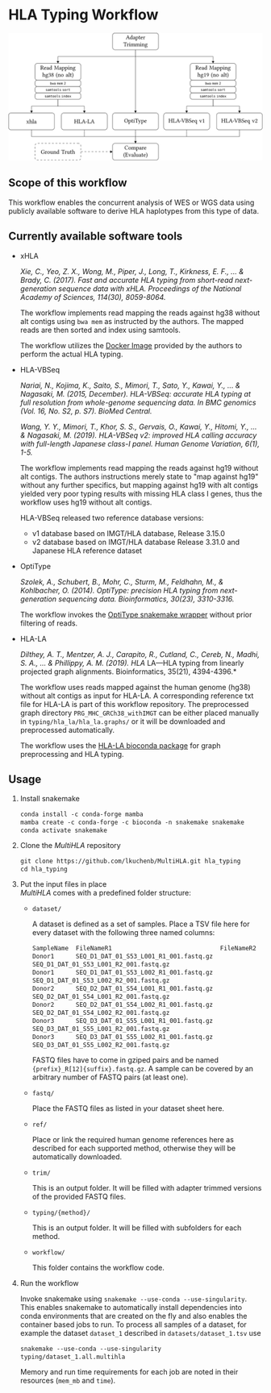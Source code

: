 # HLA Typing Workflow

<p align="center">
<img src="img/multihla_diag.svg?raw=true" alt="Workflow Diagram"/>
</p>

## Scope of this workflow

This workflow enables the concurrent analysis of WES or WGS data using
publicly available software to derive HLA haplotypes from this type of data.

## Currently available software tools

 * xHLA

	*Xie, C., Yeo, Z. X., Wong, M., Piper, J., Long, T., Kirkness, E. F., ... & Brady, C. (2017). Fast and accurate HLA typing from short-read next-generation sequence data with xHLA. Proceedings of the National Academy of Sciences, 114(30), 8059-8064.*

	The workflow implements read mapping the reads against hg38 without alt
	contigs using `bwa mem` as instructed by the authors. The mapped reads are then
	sorted and index using samtools.

	The workflow utilizes the [Docker Image][2] provided by the authors to
	perform the actual HLA typing.

 * HLA-VBSeq

	*Nariai, N., Kojima, K., Saito, S., Mimori, T., Sato, Y., Kawai, Y., ... & Nagasaki, M. (2015, December). HLA-VBSeq: accurate HLA typing at full resolution from whole-genome sequencing data. In BMC genomics (Vol. 16, No. S2, p. S7). BioMed Central.*

	*Wang, Y. Y., Mimori, T., Khor, S. S., Gervais, O., Kawai, Y., Hitomi, Y., ... & Nagasaki, M. (2019). HLA-VBSeq v2: improved HLA calling accuracy with full-length Japanese class-I panel. Human Genome Variation, 6(1), 1-5.*

	The workflow implements read mapping the reads against hg19 without alt
	contigs. The authors instructions merely state to "map against hg19"
	without any further specifics, but mapping against hg19 with alt contigs
	yielded very poor typing results with missing HLA class I genes, thus
	the workflow uses hg19 without alt contigs.

	HLA-VBSeq released two reference database versions:

	* v1 database based on IMGT/HLA database, Release 3.15.0
	* v2 database based on IMGT/HLA database Release 3.31.0 and Japanese HLA reference dataset

 * OptiType

	*Szolek, A., Schubert, B., Mohr, C., Sturm, M., Feldhahn, M., & Kohlbacher, O. (2014). OptiType: precision HLA typing from next-generation sequencing data. Bioinformatics, 30(23), 3310-3316.*

	The workflow invokes the [OptiType snakemake wrapper][1] without prior filtering
	of reads.

* HLA-LA

	*Dilthey, A. T., Mentzer, A. J., Carapito, R., Cutland, C., Cereb, N., Madhi, S. A., ... & Phillippy, A. M. (2019). HLA* LA—HLA typing from linearly projected graph alignments. Bioinformatics, 35(21), 4394-4396.*

	The workflow uses reads mapped against the human genome (hg38) without
	alt contigs as input for HLA-LA. A corresponding reference txt file for HLA-LA
	is part of this workflow repository. The preprocessed graph directory
	`PRG_MHC_GRCh38_withIMGT` can be either placed manually in
	`typing/hla_la/hla_la.graphs/` or it will be downloaded and preprocessed
	automatically.

	The workflow uses the [HLA-LA bioconda package][3] for graph preprocessing and HLA typing.


## Usage

 1. Install snakemake

	```
	conda install -c conda-forge mamba
	mamba create -c conda-forge -c bioconda -n snakemake snakemake
	conda activate snakemake
	```

 1. Clone the *MultiHLA* repository
	```
	git clone https://github.com/lkuchenb/MultiHLA.git hla_typing
	cd hla_typing
	```

 1. Put the input files in place<br/>
    *MultiHLA* comes with a predefined folder structure:
    * `dataset/`

		A dataset is defined as a set of samples. Place a TSV file here for every dataset with the following three named columns:
		```
		SampleName  FileNameR1                              FileNameR2
		Donor1      SEQ_D1_DAT_01_S53_L001_R1_001.fastq.gz  SEQ_D1_DAT_01_S53_L001_R2_001.fastq.gz
		Donor1      SEQ_D1_DAT_01_S53_L002_R1_001.fastq.gz  SEQ_D1_DAT_01_S53_L002_R2_001.fastq.gz
		Donor2      SEQ_D2_DAT_01_S54_L001_R1_001.fastq.gz  SEQ_D2_DAT_01_S54_L001_R2_001.fastq.gz
		Donor2      SEQ_D2_DAT_01_S54_L002_R1_001.fastq.gz  SEQ_D2_DAT_01_S54_L002_R2_001.fastq.gz
		Donor3      SEQ_D3_DAT_01_S55_L001_R1_001.fastq.gz  SEQ_D3_DAT_01_S55_L001_R2_001.fastq.gz
		Donor3      SEQ_D3_DAT_01_S55_L002_R1_001.fastq.gz  SEQ_D3_DAT_01_S55_L002_R2_001.fastq.gz
		```
		FASTQ files have to come in gziped pairs and be named
		`{prefix}_R[12]{suffix}.fastq.gz`. A sample can be covered by an arbitrary
		number of FASTQ pairs (at least one).
    * `fastq/`

		Place the FASTQ files as listed in your dataset sheet here.
    * `ref/`

		Place or link the required human genome references here as described for each supported method, otherwise they will be automatically downloaded.
    * `trim/`

		This is an output folder. It will be filled with adapter trimmed versions of the provided FASTQ files.
    * `typing/{method}/`

		This is an output folder. It will be filled with subfolders for each method.
    * `workflow/`

		This folder contains the workflow code.
 1. Run the workflow

	Invoke snakemake using `snakemake --use-conda --use-singularity`. This enables
	snakemake to automatically install dependencies into conda environments that
	are created on the fly and also enables the container based jobs to run. To
	process all samples of a dataset, for example the dataset `dataset_1`
	described in `datasets/dataset_1.tsv` use
	```
	snakemake --use-conda --use-singularity typing/dataset_1.all.multihla
	```
	Memory and run time requirements for each job are noted in their resources (`mem_mb` and `time`).

[1]: https://snakemake-wrappers.readthedocs.io/en/0.61.0/wrappers/optitype.html
[2]: https://hub.docker.com/r/humanlongevity/hla
[3]: https://bioconda.github.io/recipes/hla-la/README.html
